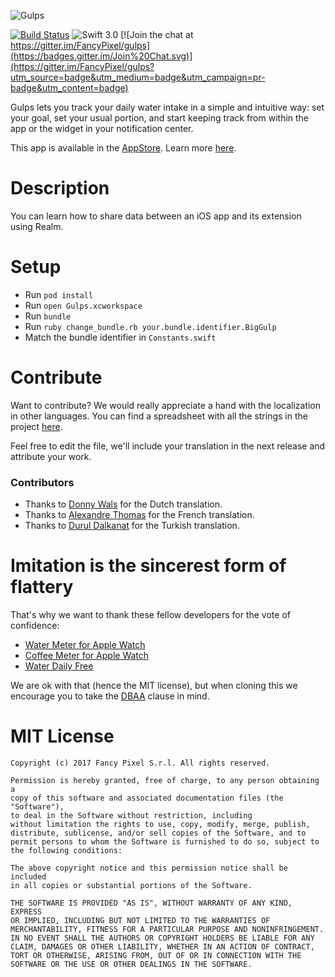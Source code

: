 ![Gulps](https://raw.githubusercontent.com/FancyPixel/gulps/master/assets/screenshot.png)

[![Build Status](https://travis-ci.org/FancyPixel/gulps.svg)](https://travis-ci.org/FancyPixel/gulps)
![Swift 3.0](https://img.shields.io/badge/swift-3.0-orange.svg)
[![Join the chat at https://gitter.im/FancyPixel/gulps](https://badges.gitter.im/Join%20Chat.svg)](https://gitter.im/FancyPixel/gulps?utm_source=badge&utm_medium=badge&utm_campaign=pr-badge&utm_content=badge)

Gulps lets you track your daily water intake in a simple and intuitive way: set your goal, set your usual portion, and start keeping track from within the app or the widget in your notification center.  

This app is available in the [AppStore](https://itunes.apple.com/us/app/gulps/id979057304?ls=1&mt=8). Learn more [here](http://www.fancypixel.it/gulps/index.html).

# Description

You can learn how to share data between an iOS app and its extension using Realm.  

# Setup
* Run ```pod install```
* Run ```open Gulps.xcworkspace```
* Run `bundle`
* Run `ruby change_bundle.rb your.bundle.identifier.BigGulp`
* Match the bundle identifier in `Constants.swift`

# Contribute
Want to contribute? We would really appreciate a hand with the localization in other languages. You can find a spreadsheet with all the strings in the project [here](https://docs.google.com/spreadsheets/d/1vh_b1VNcrsiV3mtwOY1V7tW0LR18wHoE1xCMuigc8pg/edit?usp=sharing).  

Feel free to edit the file, we'll include your translation in the next release and attribute your work.  

### Contributors

- Thanks to [Donny Wals](https://github.com/donnywals) for the Dutch translation. 
- Thanks to [Alexandre Thomas](https://github.com/thomalexandre) for the French translation. 
- Thanks to [Durul Dalkanat](https://github.com/durul) for the Turkish translation.

# Imitation is the sincerest form of flattery

That's why we want to thank these fellow developers for the vote of confidence:  

- [Water Meter for Apple Watch](https://itunes.apple.com/ca/app/water-meter-for-apple-watch/id989125882?mt=8)
- [Coffee Meter for Apple Watch](https://itunes.apple.com/us/app/coffee-meter-for-apple-watch/id988805416?mt=8)
- [Water Daily Free](https://itunes.apple.com/us/app/water-daily-free-drink-more/id995317367?mt=8)

We are ok with that (hence the MIT license), but when cloning this we encourage you to take the [DBAA](http://urbandictionary.com/define.php?term=DBAA) clause in mind. 

# MIT License

	Copyright (c) 2017 Fancy Pixel S.r.l. All rights reserved.

	Permission is hereby granted, free of charge, to any person obtaining a
	copy of this software and associated documentation files (the "Software"),
	to deal in the Software without restriction, including
	without limitation the rights to use, copy, modify, merge, publish,
	distribute, sublicense, and/or sell copies of the Software, and to
	permit persons to whom the Software is furnished to do so, subject to
	the following conditions:

	The above copyright notice and this permission notice shall be included
	in all copies or substantial portions of the Software.

	THE SOFTWARE IS PROVIDED "AS IS", WITHOUT WARRANTY OF ANY KIND, EXPRESS
	OR IMPLIED, INCLUDING BUT NOT LIMITED TO THE WARRANTIES OF
	MERCHANTABILITY, FITNESS FOR A PARTICULAR PURPOSE AND NONINFRINGEMENT.
	IN NO EVENT SHALL THE AUTHORS OR COPYRIGHT HOLDERS BE LIABLE FOR ANY
	CLAIM, DAMAGES OR OTHER LIABILITY, WHETHER IN AN ACTION OF CONTRACT,
	TORT OR OTHERWISE, ARISING FROM, OUT OF OR IN CONNECTION WITH THE
	SOFTWARE OR THE USE OR OTHER DEALINGS IN THE SOFTWARE.
	
